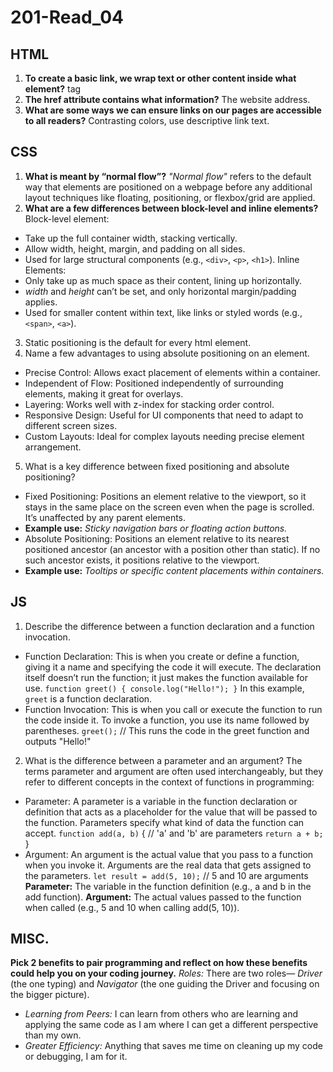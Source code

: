 # 201-Read_04

## HTML

1. **To create a basic link, we wrap text or other content inside what element?** <a> tag
2. **The href attribute contains what information?** The website address.
3. **What are some ways we can ensure links on our pages are accessible to all readers?** Contrasting colors, use descriptive link text.


## CSS

1. **What is meant by “normal flow”?**  *"Normal flow"* refers to the default way that elements are positioned on a webpage before any additional layout techniques like floating, positioning, or flexbox/grid are applied.
2. **What are a few differences between block-level and inline elements?**  
Block-level element: 
- Take up the full container width, stacking vertically.
- Allow width, height, margin, and padding on all sides.
- Used for large structural components (e.g., `<div>`, `<p>`, `<h1>`).
Inline Elements:
- Only take up as much space as their content, lining up horizontally.
- *width* and *height* can’t be set, and only horizontal margin/padding applies.
- Used for smaller content within text, like links or styled words (e.g., `<span>`, `<a>`).
3. Static positioning is the default for every html element.
4. Name a few advantages to using absolute positioning on an element.
- Precise Control: Allows exact placement of elements within a container.
- Independent of Flow: Positioned independently of surrounding elements, making it great for overlays.
- Layering: Works well with z-index for stacking order control.
- Responsive Design: Useful for UI components that need to adapt to different screen sizes.
- Custom Layouts: Ideal for complex layouts needing precise element arrangement.
5. What is a key difference between fixed positioning and absolute positioning?
- Fixed Positioning: Positions an element relative to the viewport, so it stays in the same place on the screen even when the page is scrolled. It’s unaffected by any parent elements.
- **Example use:** *Sticky navigation bars or floating action buttons.*
- Absolute Positioning: Positions an element relative to its nearest positioned ancestor (an ancestor with a position other than static). If no such ancestor exists, it positions relative to the viewport.
- **Example use:** *Tooltips or specific content placements within containers.*

## JS

1. Describe the difference between a function declaration and a function invocation.
- Function Declaration: This is when you create or define a function, giving it a name and specifying the code it will execute. The declaration itself doesn’t run the function; it just makes the function available for use.
`function greet() { console.log("Hello!"); }`
In this example, `greet` is a function declaration.
- Function Invocation: This is when you call or execute the function to run the code inside it. To invoke a function, you use its name followed by parentheses.
`greet();` // This runs the code in the greet function and outputs "Hello!"
2. What is the difference between a parameter and an argument?
The terms parameter and argument are often used interchangeably, but they refer to different concepts in the context of functions in programming:
- Parameter: A parameter is a variable in the function declaration or definition that acts as a placeholder for the value that will be passed to the function. Parameters specify what kind of data the function can accept.
`function add(a, b)` { // 'a' and 'b' are parameters 
`return a + b;` }
- Argument: An argument is the actual value that you pass to a function when you invoke it. Arguments are the real data that gets assigned to the parameters.
`let result = add(5, 10);` // 5 and 10 are arguments	
**Parameter:** The variable in the function definition (e.g., a and b in the add function).
**Argument:** The actual values passed to the function when called (e.g., 5 and 10 when calling add(5, 10)).

## MISC.

**Pick 2 benefits to pair programming and reflect on how these benefits could help you on your coding journey.**
*Roles:* There are two roles— *Driver* (the one typing) and *Navigator* (the one guiding the Driver and focusing on the bigger picture).
- *Learning from Peers:* I can learn from others who are learning and applying the same code as I am where I can get a different perspective than my own.
- *Greater Efficiency:* Anything that saves me time on cleaning up my code or debugging, I am for it.






